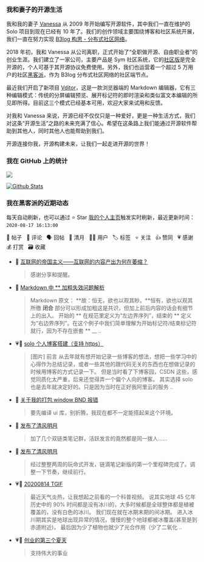 ### 我和妻子的开源生活

我和我的妻子 [Vanessa](https://github.com/Vanessa219) 从 2009 年开始编写开源软件，其中我们一直在维护的 Solo 项目到现在已经有 10 年了。我们的创作领域主要围绕博客和社区系统开展，我们一直在努力实现 [B3log 构思 - 分布式社区网络](https://hacpai.com/article/1546941897596)。

2018 年初，我和 Vanessa 从公司离职，正式开始了“全职做开源、自由职业者”的创业生涯。我们建立了一家公司，主要产品是 Sym 社区系统，它的[社区版](https://github.com/88250/symphony)是完全开源的，个人可基于其开源协议免费使用。另外，我们也运营着一个超过 5 万用户的社区[黑客派](https://hacpai.com)，作为 B3log 分布式社区网络的社区端节点。

最近我们开启了新项目 [Vditor](https://github.com/Vanessa219/vditor)，这是一款浏览器端的 Markdown 编辑器，它有三种编辑模式：传统的分屏编辑预览、展开标记符的即时渲染和类似富文本编辑的所见即所得。目前这三个模式已经基本可用，欢迎大家来试用和反馈。

对我和 Vanessa 来说，开源已经不仅仅只是一种爱好，更是一种生活方式，我们对这条“开源生活”之路的未来充满了信心。希望在这条路上我们能通过开源软件帮助到其他人，同时其他人也能帮助到我们。

开源连接你我，开源构建未来，让我们一起走进开源的世界！

### 我在 GitHub 上的统计

<a title="Hits" target="_blank" href="https://github.com/88250/88250"><img src="https://hits.b3log.org/88250/88250.svg"></a>

[![Github Stats](https://github-readme-stats.vercel.app/api?username=88250&show_icons=true)](https://github.com/88250)

<!--events start -->

### 我在黑客派的近期动态

每天自动刷新，也可以通过 ⭐️ Star [我的个人主页](https://github.com/88250/88250)触发实时刷新，最近更新时间：`2020-08-17 16:13:00`

📝 帖子 &nbsp; 💬 评论 &nbsp; 🗣 回帖 &nbsp; 🌙 清月 &nbsp; 👨‍💻 用户 &nbsp; 🏷️ 标签 &nbsp; ⭐️ 关注 &nbsp; 👍 赞同 &nbsp; 💗 感谢 &nbsp; 💰 打赏 &nbsp; 🗃 收藏

* 💬 [互联网的帝国主义——互联网的内容产出为何在萎缩？](https://hacpai.com/article/1597632238823/comment/1597636383097#comments)

  > 感谢分享和提醒。
* 📝 [Markdown 中 ** 加粗失效问题解析](https://hacpai.com/article/1597581380183)

  > Markdown 原文： **故：恒无，欲也以观其眇。**恒有，欲也以观其所徼 **闭合** 部分可以形成加粗这是共识，但加上前后内容的话会有细节上的出入。 开始的 ** 在规范里定义为“左边界序列”，结束的 ** 定义为“右边界序列”。在这个例子中我们简单理解为开始标记符/结束标记符就行，因为不存在嵌套 ** __  ..
* 💗📝 [solo 个人博客搭建（支持 https）](https://hacpai.com/article/1597562465425)

  > [图片] 前言 从去年就有想开始记录一些博客的想法，想把一些学习中的心得作为总结记录，或者一些其他的跟代码无关的东西也在想做记录的时候用博客的方式记录一下。 但是当时看了下博客园，CSDN 这些，感觉同质化太严重，后来还觉得弄一个偏个人向的博客。 其实选择 solo 也是去年就决定好的。只是因为当时在正好我阿里云的服务 ..
* 💬 [关于我的打包 window BND 报错](https://hacpai.com/article/1597513868060/comment/1597563640116#comments)

  > 要先编译 ui 库，别折腾，我现在都不一定能搭起来这个环境。
* 🌙 [发布了清风明月](https://hacpai.com/member/88250/breezemoons/1597487509678)

  > 加了几个双链类笔记群，活跃发言的竟然都是同一拨人……
* 🌙 [发布了清风明月](https://hacpai.com/member/88250/breezemoons/1597421073234)

  > 经过整整两周的玩命式开发，链滴笔记新版的第一个里程碑完成了。调整一下节奏，继续前行。
* 💗📝 [20200814 TGIF](https://hacpai.com/article/1597384522400)

  > 最近天气炎热，让我想起之前看的一个科普视频。 说其实地球 45 亿年历史中的 90% 时间都是没有冰川的，大多时候都是全球整体都是植被覆盖的，没有白色的冰川。 我们现在就在冰期末期的间冰期。 进入冰川期其实是地球出现异常的情况，慢慢的整个地球都被冰覆盖(甚至是到赤道附近)， 最后因为少了植物也就少了光合作用（少了二氧化 ..
* 💗💬 [创业的第三个夏天](https://hacpai.com/article/1596793688068/comment/1597390813496#comments)

  > 支持伟大的事业


<!--events end -->
